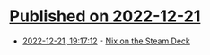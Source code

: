 # [Published on 2022-12-21](index.md)

* [2022-12-21, 19:17:12](https://lobste.rs/s/egw5oh/nix_on_steam_deck) - [Nix on the Steam Deck](https://determinate.systems/posts/nix-on-the-steam-deck)
